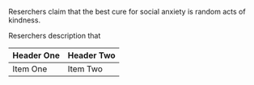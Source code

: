 
Reserchers claim that the best cure for social anxiety is random acts of kindness.

Reserchers description that


| Header One     | Header Two     |
| :------------- | :------------- |
| Item One       | Item Two       |



